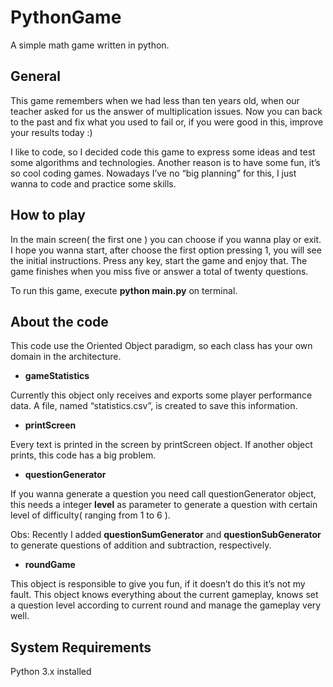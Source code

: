 # PythonGame
A simple math game written in python.

## General

This game remembers when we had less than ten years old, when our teacher asked for us the answer of multiplication issues. Now you can back to the past and fix what you used to fail or, if you were good in this, improve your results today :)

I like to code, so I decided code this game to express some ideas and test some algorithms and technologies. Another reason is to have some fun, it’s so cool coding games. Nowadays I’ve no “big planning” for this, I just wanna to code and practice some skills.


## How to play

In the main screen( the first one ) you can choose if you wanna play or exit. I hope you wanna start, after choose the first option pressing 1, you will see the initial instructions. Press any key, start the game and enjoy that. The game finishes when you miss five or answer a total of twenty questions.

To run this game, execute **python main.py** on terminal.


## About the code

This code use the Oriented Object paradigm, so each class has your own domain in the architecture.

- **gameStatistics**

Currently this object only receives and exports some player performance data. A file, named “statistics.csv”, is created to save this information. 

- **printScreen**

Every text is printed in the screen by printScreen object. If another object prints, this code has a big problem.

- **questionGenerator**

If you wanna generate a question you need call questionGenerator object, this needs a integer **level** as parameter to generate a question with certain level of difficulty( ranging from 1 to 6 ).

Obs: Recently I added **questionSumGenerator** and **questionSubGenerator** to generate questions of addition and subtraction, respectively.

- **roundGame**

This object is responsible to give you fun, if it doesn’t do this it’s not my fault. This object knows everything about the current gameplay, knows set a question level according to current round and manage the gameplay very well.

## System Requirements

Python 3.x installed 


